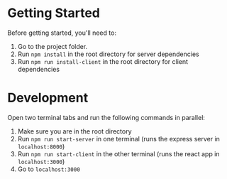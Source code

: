 
# Getting Started

Before getting started, you'll need to:

1. Go to the project folder.
1. Run  `npm install`  in the root directory for server dependencies
1. Run `npm run install-client` in the root directory for client dependencies

# Development

Open two terminal tabs and run the following commands in parallel:

1. Make sure you are in the root directory
1. Run `npm run start-server` in one terminal (runs the express server in `localhost:8000`)
1. Run `npm run start-client` in the other terminal (runs the react app in `localhost:3000`)
1. Go to `localhost:3000`


